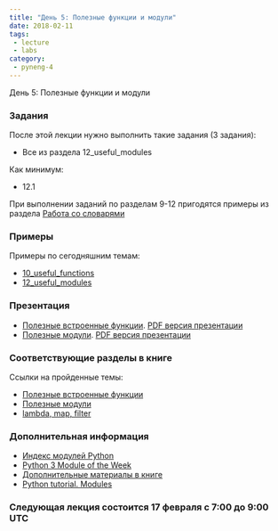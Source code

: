 ```yaml
---
title: "День 5: Полезные функции и модули"
date: 2018-02-11
tags:
 - lecture
 - labs
category:
 - pyneng-4
---
```


День 5: Полезные функции и модули

### Задания

После этой лекции нужно выполнить такие задания (3 задания):

* Все из раздела 12_useful_modules

Как минимум:

* 12.1

При выполнении заданий по разделам 9-12 пригодятся примеры из раздела [Работа со словарями](https://natenka.gitbooks.io/pyneng/content/book/08_python_basic_examples/working_with_dicts.html)

### Примеры

Примеры по сегодняшним темам:

* [10_useful_functions](https://github.com/pyneng/pyneng-online-jan-apr-2018/tree/master/examples/10_useful_functions)
* [12_useful_modules](https://github.com/pyneng/pyneng-online-jan-apr-2018/tree/master/examples/12_useful_modules)


### Презентация

* [Полезные встроенные функции](https://gitpitch.com/natenka/pyneng-slides/py3-useful-functions). [PDF версия презентации](https://github.com/pyneng/pyneng-online-jan-apr-2018/blob/master/presentations/10_useful_functions.pdf)
* [Полезные модули](https://gitpitch.com/natenka/pyneng-slides/py3-useful-modules). [PDF версия презентации](https://github.com/pyneng/pyneng-online-jan-apr-2018/blob/master/presentations/12_useful_modules.pdf)

### Соответствующие разделы в книге

Ссылки на пройденные темы:

* [Полезные встроенные функции](https://natenka.gitbooks.io/pyneng/content/book/10_useful_functions/)
* [Полезные модули](https://natenka.gitbooks.io/pyneng/content/book/12_useful_modules/)
* [lambda, map, filter](https://natenka.gitbooks.io/pyneng/content/book/25_additional_info/useful_functions/)

### Дополнительная информация

* [Индекс модулей Python](https://docs.python.org/3/py-modindex.html)
* [Python 3 Module of the Week](https://pymotw.com/3/)
* [Дополнительные материалы в книге](https://natenka.gitbooks.io/pyneng/content/book/11_modules/further_reading.html)
* [Python tutorial. Modules](https://docs.python.org/3/tutorial/modules.html)

### Следующая лекция состоится 17 февраля с 7:00 до 9:00 UTC

